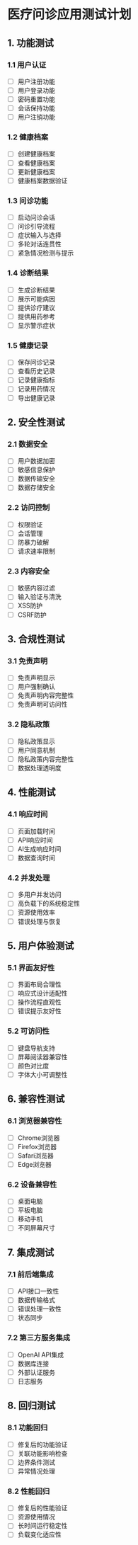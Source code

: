 # 医疗问诊应用测试计划

## 1. 功能测试

### 1.1 用户认证
- [ ] 用户注册功能
- [ ] 用户登录功能
- [ ] 密码重置功能
- [ ] 会话保持功能
- [ ] 用户注销功能

### 1.2 健康档案
- [ ] 创建健康档案
- [ ] 查看健康档案
- [ ] 更新健康档案
- [ ] 健康档案数据验证

### 1.3 问诊功能
- [ ] 启动问诊会话
- [ ] 问诊引导流程
- [ ] 症状输入与选择
- [ ] 多轮对话连贯性
- [ ] 紧急情况检测与提示

### 1.4 诊断结果
- [ ] 生成诊断结果
- [ ] 展示可能病因
- [ ] 提供诊疗建议
- [ ] 提供用药参考
- [ ] 显示警示症状

### 1.5 健康记录
- [ ] 保存问诊记录
- [ ] 查看历史记录
- [ ] 记录健康指标
- [ ] 记录用药情况
- [ ] 导出健康记录

## 2. 安全性测试

### 2.1 数据安全
- [ ] 用户数据加密
- [ ] 敏感信息保护
- [ ] 数据传输安全
- [ ] 数据存储安全

### 2.2 访问控制
- [ ] 权限验证
- [ ] 会话管理
- [ ] 防暴力破解
- [ ] 请求速率限制

### 2.3 内容安全
- [ ] 敏感内容过滤
- [ ] 输入验证与清洗
- [ ] XSS防护
- [ ] CSRF防护

## 3. 合规性测试

### 3.1 免责声明
- [ ] 免责声明显示
- [ ] 用户强制确认
- [ ] 免责声明内容完整性
- [ ] 免责声明可访问性

### 3.2 隐私政策
- [ ] 隐私政策显示
- [ ] 用户同意机制
- [ ] 隐私政策内容完整性
- [ ] 数据处理透明度

## 4. 性能测试

### 4.1 响应时间
- [ ] 页面加载时间
- [ ] API响应时间
- [ ] AI生成响应时间
- [ ] 数据查询时间

### 4.2 并发处理
- [ ] 多用户并发访问
- [ ] 高负载下的系统稳定性
- [ ] 资源使用效率
- [ ] 错误处理与恢复

## 5. 用户体验测试

### 5.1 界面友好性
- [ ] 界面布局合理性
- [ ] 响应式设计适配性
- [ ] 操作流程直观性
- [ ] 错误提示友好性

### 5.2 可访问性
- [ ] 键盘导航支持
- [ ] 屏幕阅读器兼容性
- [ ] 颜色对比度
- [ ] 字体大小可调整性

## 6. 兼容性测试

### 6.1 浏览器兼容性
- [ ] Chrome浏览器
- [ ] Firefox浏览器
- [ ] Safari浏览器
- [ ] Edge浏览器

### 6.2 设备兼容性
- [ ] 桌面电脑
- [ ] 平板电脑
- [ ] 移动手机
- [ ] 不同屏幕尺寸

## 7. 集成测试

### 7.1 前后端集成
- [ ] API接口一致性
- [ ] 数据传输格式
- [ ] 错误处理一致性
- [ ] 状态同步

### 7.2 第三方服务集成
- [ ] OpenAI API集成
- [ ] 数据库连接
- [ ] 外部认证服务
- [ ] 日志服务

## 8. 回归测试

### 8.1 功能回归
- [ ] 修复后的功能验证
- [ ] 关联功能影响检查
- [ ] 边界条件测试
- [ ] 异常情况处理

### 8.2 性能回归
- [ ] 修复后的性能验证
- [ ] 资源使用情况
- [ ] 长时间运行稳定性
- [ ] 负载变化适应性
